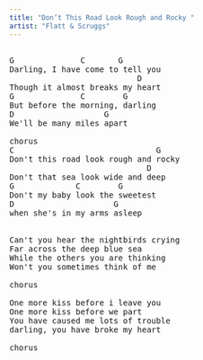 ```yaml
---
title: "Don’t This Road Look Rough and Rocky "
artist: "Flatt & Scruggs"
---
```

<pre>

G              C       G
Darling, I have come to tell you
                           D
Though it almost breaks my heart
G              C        G
But before the morning, darling
D                   G
We'll be many miles apart

chorus
C                              G
Don't this road look rough and rocky
                             D
Don't that sea look wide and deep
G             C        G
Don't my baby look the sweetest
D                     G
when she's in my arms asleep


Can't you hear the nightbirds crying
Far across the deep blue sea
While the others you are thinking
Won't you sometimes think of me

chorus

One more kiss before i leave you
One more kiss before we part
You have caused me lots of trouble
darling, you have broke my heart

chorus

</pre>
